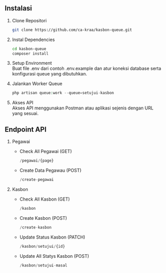 ## Instalasi

1. Clone Repositori

    ```bash
    git clone https://github.com/ca-kraa/kasbon-queue.git
    ```

2. Instal Dependencies

    ```bash
    cd kasbon-queue
    composer install
    ```

3. Setup Environment
   <br> Buat file .env dari contoh .env.example dan atur koneksi database serta konfigurasi queue yang dibutuhkan.

4. Jalankan Worker Queue

    ```php
    php artisan queue:work --queue=setujui-kasbon
    ```

5. Akses API
   <br>
   Akses API menggunakan Postman atau aplikasi sejenis dengan URL yang sesuai.

## Endpoint API

1. Pegawai

    - Check All Pegawai (GET)

        ```php
        /pegawai/{page}
        ```

    - Create Data Pegawau (POST)
        ```php
        /create-pegawai
        ```

2. Kasbon

    - Check All Kasbon (GET)
        ```php
        /kasbon
        ```
    - Create Kasbon (POST)
        ```php
        /create-kasbon
        ```
    - Update Status Kasbon (PATCH)
        ```php
        /kasbon/setujui/{id}
        ```
    - Update All Statys Kasbon (POST)
        ```php
        /kasbon/setujui-masal
        ```

